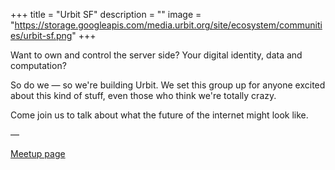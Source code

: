 +++
title = "Urbit SF"
description = ""
image = "https://storage.googleapis.com/media.urbit.org/site/ecosystem/communities/urbit-sf.png"
+++

Want to own and control the server side? Your digital identity, data and computation?

So do we — so we're building Urbit. We set this group up for anyone excited about this kind of stuff, even those who think we're totally crazy.

Come join us to talk about what the future of the internet might look like.

––

[Meetup page](https://www.meetup.com/urbit-sf/)
